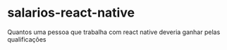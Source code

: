 # salarios-react-native
Quantos uma pessoa que trabalha com react native deveria ganhar pelas qualificações
